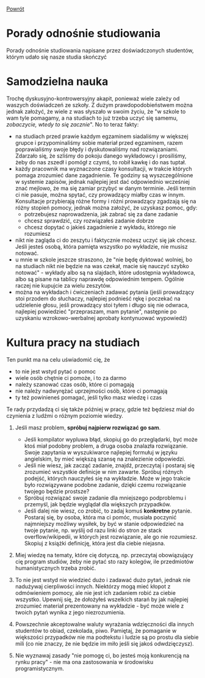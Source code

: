[Powrót](README.md)


# Porady odnośnie studiowania

Porady odnośnie studiowania napisane przez doświadczonych studentów, którym udało się nasze studia skończyć

# Samodzielna nauka

Trochę dyskusyjno-kontrowersyjny akapit, ponieważ wiele zależy od waszych doświadczeń ze szkoły. Z dużym prawdopodobieństwem można jednak założyć, że wiele z was słyszało w swoim życiu, że "w szkole to wam tyle pomagamy, a na studiach to już trzeba uczyć się samemu, _zobaczycie, wtedy to się zacznie_". No to teraz fakty:

- na studiach przed prawie każdym egzaminem siadaliśmy w większej grupce i przypominaliśmy sobie materiał przed egzaminem, razem poprawialiśmy swoje błędy i dyskutowaliśmy nad rozwiązaniami. Zdarzało się, że szliśmy do pokoju danego wykładowcy i prosiliśmy, żeby do nas zszedł i pomógł z czymś, to robił kawkę i do nas tuptał.
- każdy pracownik ma wyznaczone czasy konsultacji, w trakcie których pomaga zrozumieć dane zagadnienie. Te godziny są wyszczególnione w systemie zapisów, jednak najlepiej jest dać odpowiednio wcześniej znać mejlowo, że ma się zamiar przybyć w danym terminie. Jeśli termin ci nie pasuje, można spytać, czy prowadzący miałby czas w innym. Konsultacje przybierają różne formy i różni prowadzący zgadzają się na różny stopień pomocy, jednak można założyć, że uzyskasz pomoc, gdy:
  - potrzebujesz naprowadzenia, jak zabrać się za dane zadanie
  - chcesz sprawdzić, czy rozwiązałeś zadanie dobrze
  - chcesz dopytać o jakieś zagadnienie z wykładu, którego nie rozumiesz
- nikt nie zagląda ci do zeszytu i faktycznie możesz uczyć się jak chcesz. Jeśli jesteś osobą, która pamięta wszystko po wykładzie, nie musisz notować.
- u mnie w szkole jeszcze straszono, że "nie będę dyktować wolniej, bo na studiach nikt nie będzie na was czekał, macie się nauczyć szybko notować" - wykłady albo są na slajdach, które udostępnia wykładowca, albo są pisane na tablicy naprawdę odpowiednim tempem. Ogólnie raczej nie kupujcie za wielu zeszytów.
- można na wykładach i ćwiczeniach zadawać pytania (jeśli prowadzący stoi przodem do słuchaczy, najlepiej podnieść rękę i poczekać na udzielenie głosu, jeśli prowadzący stoi tyłem i długo się nie odwraca, najlepiej powiedzieć "przepraszam, mam pytanie", następnie po uzyskaniu wzrokowo-werbalnej aprobaty kontynuować wypowiedź)

# Kultura pracy na studiach

Ten punkt ma na celu uświadomić cię, że

- to nie jest wstyd pytać o pomoc
- wiele osób chętnie ci pomoże, i to za darmo
- należy szanować czas osób, które ci pomagają
- nie należy nadwyrężać uprzejmości osób, które ci pomagają
- ty też powinieneś pomagać, jeśli tylko masz wiedzę i czas

Te rady przydadzą ci się także później w pracy, gdzie też będziesz miał do czynienia z ludźmi o różnym poziomie wiedzy.

1. Jeśli masz problem, **spróbuj najpierw rozwiązać go sam**.

    - Jeśli kompilator wypluwa błąd, skopiuj go do przeglądarki, być może ktoś miał podobny problem, a druga osoba znalazła rozwiązanie. Swoje zapytania w wyszukiwarce najlepiej formułuj w języku angielskim, by mieć większą szansę na znalezienie odpowiedzi.
    - Jeśli nie wiesz, jak zacząć zadanie, znajdź, przeczytaj i postaraj się zrozumieć wszystkie definicje w nim zawarte. Spróbuj różnych podejść, których nauczyłeś się na wykładzie. Może w jego trakcie było rozwiązywane podobne zadanie, dzięki czemu rozwiązanie twojego będzie prostsze?
    - Spróbuj rozwiązać swoje zadanie dla mniejszego podproblemu i przemyśl, jak będzie wyglądał dla większych przypadków.
    - Jeśli dalej nie wiesz, co zrobić, to zadaj komuś **konkretne** pytanie. Postaraj się, by osoba, która ma ci pomóc, musiała poczynić najmniejszy możliwy wysiłek, by być w stanie odpowiedzieć na twoje pytanie, np. wyślij od razu linki do stron ze stack overflow/wikipedii, w których jest rozwiązanie, ale go nie rozumiesz. Skopiuj z książki definicję, która jest dla ciebie niejasna.

1. Miej wiedzę na tematy, które cię dotyczą, np. przeczytaj obowiązujący cię program studiów, żeby nie pytać sto razy kolegów, ile przedmiotów humanistycznych trzeba zrobić.

1. To nie jest wstyd nie wiedzieć dużo i zadawać dużo pytań, jednak nie nadużywaj cierpliwości innych. Niektórzy mogą mieć kłopot z odmówieniem pomocy, ale nie jest ich zadaniem robić za ciebie wszystko. Upewnij się, że dołożyłeś wszelkich starań by jak najlepiej zrozumieć materiał prezentowany na wykładzie - być może wiele z twoich pytań wynika z jego niezrozumienia.

1. Powszechnie akceptowalne waluty wyrażania wdzięczności dla innych studentów to obiad, czekolada, piwo. Pamiętaj, że pomaganie w większości przypadków nie ma podtekstu i ludzie są po prostu dla siebie mili (co nie znaczy, że nie będzie im miło jeśli się jakoś odwdzięczysz).

1. Nie wyznawaj zasady "nie pomogę ci, bo jesteś moją konkurencją na rynku pracy" - nie ma ona zastosowania w środowisku programistycznym.

